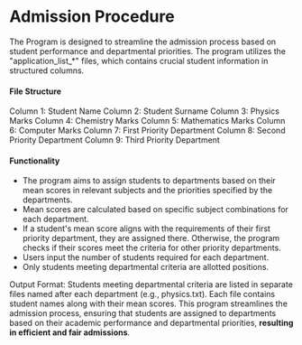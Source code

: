 # Admission Procedure

The Program is designed to streamline the admission process based on student performance and departmental priorities. The program utilizes the "application_list_*" files, which contains crucial student information in structured columns.

#### File Structure

Column 1: Student Name
Column 2: Student Surname
Column 3: Physics Marks
Column 4: Chemistry Marks
Column 5: Mathematics Marks
Column 6: Computer Marks
Column 7: First Priority Department
Column 8: Second Priority Department
Column 9: Third Priority Department

#### Functionality

- The program aims to assign students to departments based on their mean scores in relevant subjects and the priorities specified by the departments.
- Mean scores are calculated based on specific subject combinations for each department.
- If a student's mean score aligns with the requirements of their first priority department, they are assigned there. Otherwise, the program checks if their scores meet the criteria for other priority departments.
- Users input the number of students required for each department.
- Only students meeting departmental criteria are allotted positions.

Output Format:
Students meeting departmental criteria are listed in separate files named after each department (e.g., physics.txt).
Each file contains student names along with their mean scores.
This program streamlines the admission process, ensuring that students are assigned to departments based on their academic performance and departmental priorities, **resulting in efficient and fair admissions**.
